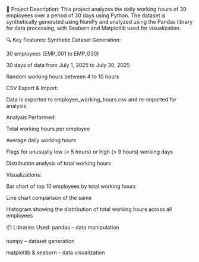 📝 Project Description: This project analyzes the daily working hours of 30 employees over a period of 30 days using Python. The dataset is synthetically generated using NumPy and analyzed using the Pandas library for data processing, with Seaborn and Matplotlib used for visualization.

🔍 Key Features: Synthetic Dataset Generation:

30 employees (EMP_001 to EMP_030)

30 days of data from July 1, 2025 to July 30, 2025

Random working hours between 4 to 10 hours

CSV Export & Import:

Data is exported to employee_working_hours.csv and re-imported for analysis

Analysis Performed:

Total working hours per employee

Average daily working hours

Flags for unusually low (< 5 hours) or high (> 9 hours) working days

Distribution analysis of total working hours

Visualizations:

Bar chart of top 10 employees by total working hours

Line chart comparison of the same

Histogram showing the distribution of total working hours across all employees

📦 Libraries Used: pandas – data manipulation

numpy – dataset generation

matplotlib & seaborn – data visualization
